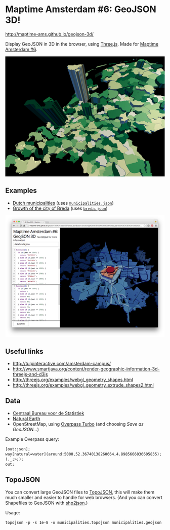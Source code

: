 # Maptime Amsterdam #6: GeoJSON 3D!

http://maptime-ams.github.io/geojson-3d/

Display GeoJSON in 3D in the browser, using [Three.js](http://threejs.org/). Made for [Maptime Amsterdam #6](http://www.meetup.com/Maptime-AMS/events/220184217/).

![](images/municipalities.jpg)

## Examples

- [Dutch municipalities](http://maptime-ams.github.io/geojson-3d/#url=data%2Fmunicipalities.json&color=function(d)%20%7B%0A%20%20var%20color%20%3D%20d3.scale.ordinal()%0A%20%20%20%20.range(%5B%0A%20%20%20%20%20%20%22%23ffffe5%22%2C%0A%20%20%20%20%20%20%22%23f7fcb9%22%2C%0A%20%20%20%20%20%20%22%23d9f0a3%22%2C%0A%20%20%20%20%20%20%22%23addd8e%22%2C%0A%20%20%20%20%20%20%22%2378c679%22%2C%0A%20%20%20%20%20%20%22%2341ab5d%22%2C%0A%20%20%20%20%20%20%22%23238443%22%2C%0A%20%20%20%20%20%20%22%23006837%22%2C%0A%20%20%20%20%20%20%22%23004529%22%0A%20%20%20%20%5D)%0A%20%20%20%20.domain(d3.range(0%2C%208000))%3B%0A%20%20return%20color(d.BEV_DICHTH)%3B%0A%7D&height=function(d)%20%7B%0A%20%20return%20d.AANT_INW%20%2F%205000%3B%0A%7D) (uses [`municipalities.json`](data/municipalities.json))
- [Growth of the city of Breda](http://maptime-ams.github.io/geojson-3d/#url=data%2Fbreda.json&color=function(d)%20%7B%0A%20%20if%20(d.jaar%20%3C%3D%201200)%20%7B%0A%20%20%20%20return%20'%2367001f'%3B%0A%20%20%7D%20else%20if%20(d.jaar%20%3C%3D%201350)%20%7B%0A%20%20%20%20return%20'%23b2182b'%3B%0A%20%20%7D%20else%20if%20(d.jaar%20%3C%3D%201500)%20%7B%0A%20%20%20%20return%20'%23d6604d'%3B%0A%20%20%7D%20else%20if%20(d.jaar%20%3C%3D%201650)%20%7B%0A%20%20%20%20return%20'%23f4a582'%3B%0A%20%20%7D%20else%20if%20(d.jaar%20%3C%3D%201750)%20%7B%0A%20%20%20%20return%20'%23fddbc7'%3B%0A%20%20%7D%20else%20if%20(d.jaar%20%3C%3D%201850)%20%7B%0A%20%20%20%20return%20'%23d1e5f0'%3B%0A%20%20%7D%20else%20if%20(d.jaar%20%3C%3D%201900)%20%7B%0A%20%20%20%20return%20'%2392c5de'%3B%0A%20%20%7D%20else%20if%20(d.jaar%20%3C%3D%201950)%20%7B%0A%20%20%20%20return%20'%234393c3'%3B%0A%20%20%7D%20else%20if%20(d.jaar%20%3C%3D%201980)%20%7B%0A%20%20%20%20return%20'%232166ac'%3B%0A%20%20%7D%20else%20if%20(d.jaar%20%3C%3D%202010)%20%7B%0A%20%20%20%20return%20'%23053061'%3B%0A%20%20%7D%0A%7D&height=function(d)%20%7B%0A%20%20if%20(d.jaar%20%3C%3D%201200)%20%7B%0A%20%20%20%20return%20%3B%0A%20%20%7D%20else%20if%20(d.jaar%20%3C%3D%201350)%20%7B%0A%20%20%20%20return%2090%3B%0A%20%20%7D%20else%20if%20(d.jaar%20%3C%3D%201500)%20%7B%0A%20%20%20%20return%2080%3B%0A%20%20%7D%20else%20if%20(d.jaar%20%3C%3D%201650)%20%7B%0A%20%20%20%20return%2070%3B%0A%20%20%7D%20else%20if%20(d.jaar%20%3C%3D%201750)%20%7B%0A%20%20%20%20return%2060%3B%0A%20%20%7D%20else%20if%20(d.jaar%20%3C%3D%201850)%20%7B%0A%20%20%20%20return%2050%3B%0A%20%20%7D%20else%20if%20(d.jaar%20%3C%3D%201900)%20%7B%0A%20%20%20%20return%2040%3B%0A%20%20%7D%20else%20if%20(d.jaar%20%3C%3D%201950)%20%7B%0A%20%20%20%20return%2030%3B%0A%20%20%7D%20else%20if%20(d.jaar%20%3C%3D%201980)%20%7B%0A%20%20%20%20return%2020%3B%0A%20%20%7D%20else%20if%20(d.jaar%20%3C%3D%202010)%20%7B%0A%20%20%20%20return%2010%3B%0A%20%20%7D%0A%7D) (uses [`breda.json`](data/breda.json))

![](images/breda.jpg)

## Useful links

- http://tulpinteractive.com/amsterdam-campus/
- http://www.smartjava.org/content/render-geographic-information-3d-threejs-and-d3js
- http://threejs.org/examples/webgl_geometry_shapes.html
- http://threejs.org/examples/webgl_geometry_extrude_shapes2.html

## Data

- [Centraal Bureau voor de Statistiek](http://www.cbs.nl/nl-NL/menu/themas/dossiers/nederland-regionaal/publicaties/geografische-data/archief/2015/wijk-en-buurtkaart-2014-art.htm)
- [Natural Earth](http://www.naturalearthdata.com/)
- OpenStreetMap, using [Overpass Turbo](http://overpass-turbo.eu/) (and choosing _Save as GeoJSON..._)

Example Overpass query:

    [out:json];
    way[natural=water](around:5000,52.36740138260664,4.8985666036605835);
    (._;>;);
    out;

## TopoJSON

You can convert large GeoJSON files to [TopoJSON](https://github.com/mbostock/topojson), this will make them much smaller and easier to handle for web browsers. (And you can convert Shapefiles to GeoJSON with [shp2json](https://github.com/substack/shp2json).)

Usage:
```
topojson -p -s 1e-8 -o municipalities.topojson municipalities.geojson
```
